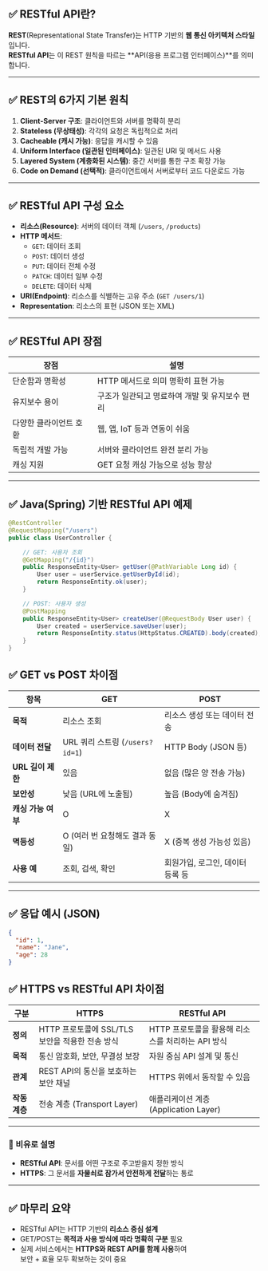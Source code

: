 ## ✅ RESTful API란?

**REST**(Representational State Transfer)는 HTTP 기반의 **웹 통신 아키텍처 스타일**입니다.  
**RESTful API**는 이 REST 원칙을 따르는 **API(응용 프로그램 인터페이스)**를 의미합니다.

---

## ✅ REST의 6가지 기본 원칙

1. **Client-Server 구조**: 클라이언트와 서버를 명확히 분리
2. **Stateless (무상태성)**: 각각의 요청은 독립적으로 처리
3. **Cacheable (캐시 가능)**: 응답을 캐시할 수 있음
4. **Uniform Interface (일관된 인터페이스)**: 일관된 URI 및 메서드 사용
5. **Layered System (계층화된 시스템)**: 중간 서버를 통한 구조 확장 가능
6. **Code on Demand (선택적)**: 클라이언트에서 서버로부터 코드 다운로드 가능

---

## ✅ RESTful API 구성 요소

- **리소스(Resource)**: 서버의 데이터 객체 (`/users`, `/products`)
- **HTTP 메서드**:
  - `GET`: 데이터 조회
  - `POST`: 데이터 생성
  - `PUT`: 데이터 전체 수정
  - `PATCH`: 데이터 일부 수정
  - `DELETE`: 데이터 삭제
- **URI(Endpoint)**: 리소스를 식별하는 고유 주소 (`GET /users/1`)
- **Representation**: 리소스의 표현 (JSON 또는 XML)

---

## ✅ RESTful API 장점

| 장점                     | 설명 |
|--------------------------|------|
| 단순함과 명확성          | HTTP 메서드로 의미 명확히 표현 가능 |
| 유지보수 용이            | 구조가 일관되고 명료하여 개발 및 유지보수 편리 |
| 다양한 클라이언트 호환   | 웹, 앱, IoT 등과 연동이 쉬움 |
| 독립적 개발 가능         | 서버와 클라이언트 완전 분리 가능 |
| 캐싱 지원                | GET 요청 캐싱 가능으로 성능 향상 |

---

## ✅ Java(Spring) 기반 RESTful API 예제

```java
@RestController
@RequestMapping("/users")
public class UserController {

    // GET: 사용자 조회
    @GetMapping("/{id}")
    public ResponseEntity<User> getUser(@PathVariable Long id) {
        User user = userService.getUserById(id);
        return ResponseEntity.ok(user);
    }

    // POST: 사용자 생성
    @PostMapping
    public ResponseEntity<User> createUser(@RequestBody User user) {
        User created = userService.saveUser(user);
        return ResponseEntity.status(HttpStatus.CREATED).body(created);
    }
}

```

## ✅ GET vs POST 차이점

| 항목              | GET                                     | POST                                             |
|-------------------|------------------------------------------|--------------------------------------------------|
| **목적**          | 리소스 조회                              | 리소스 생성 또는 데이터 전송                     |
| **데이터 전달**   | URL 쿼리 스트링 (`/users?id=1`)         | HTTP Body (JSON 등)                              |
| **URL 길이 제한** | 있음                                     | 없음 (많은 양 전송 가능)                         |
| **보안성**        | 낮음 (URL에 노출됨)                      | 높음 (Body에 숨겨짐)                             |
| **캐싱 가능 여부**| O                                       | X                                                |
| **멱등성**        | O (여러 번 요청해도 결과 동일)          | X (중복 생성 가능성 있음)                        |
| **사용 예**       | 조회, 검색, 확인                         | 회원가입, 로그인, 데이터 등록 등                 |

---

## ✅ 응답 예시 (JSON)

```json
{
  "id": 1,
  "name": "Jane",
  "age": 28
}


```

## ✅ HTTPS vs RESTful API 차이점

| 구분              | HTTPS                                                   | RESTful API                                         |
|-------------------|----------------------------------------------------------|------------------------------------------------------|
| **정의**          | HTTP 프로토콜에 SSL/TLS 보안을 적용한 전송 방식         | HTTP 프로토콜을 활용해 리소스를 처리하는 API 방식   |
| **목적**          | 통신 암호화, 보안, 무결성 보장                           | 자원 중심 API 설계 및 통신                          |
| **관계**          | REST API의 통신을 보호하는 보안 채널                    | HTTPS 위에서 동작할 수 있음                         |
| **작동 계층**     | 전송 계층 (Transport Layer)                             | 애플리케이션 계층 (Application Layer)              |

---

### 📌 비유로 설명

- **RESTful API**: 문서를 어떤 구조로 주고받을지 정한 방식  
- **HTTPS**: 그 문서를 **자물쇠로 잠가서 안전하게 전달**하는 통로

---

## ✅ 마무리 요약

- RESTful API는 HTTP 기반의 **리소스 중심 설계**
- GET/POST는 **목적과 사용 방식에 따라 명확히 구분** 필요
- 실제 서비스에서는 **HTTPS와 REST API를 함께 사용**하여  
  보안 + 효율 모두 확보하는 것이 중요

